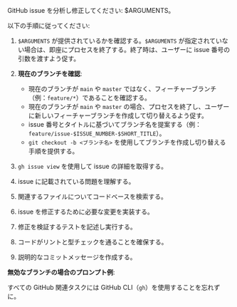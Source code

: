 GitHub issue を分析し修正してください: $ARGUMENTS。

以下の手順に従ってください:

1.  `$ARGUMENTS` が提供されているかを確認する。`$ARGUMENTS` が指定されていない場合は、即座にプロセスを終了する。終了時は、ユーザーに issue 番号の引数を渡すよう促す。
2.  **現在のブランチを確認**:

    - 現在のブランチが `main` や `master` ではなく、フィーチャーブランチ（例：`feature/*`）であることを確認する。
    - 現在のブランチが `main` や `master` の場合、プロセスを終了し、ユーザーに新しいフィーチャーブランチを作成して切り替えるよう促す。
    - issue 番号とタイトルに基づいてブランチ名を提案する（例：`feature/issue-$ISSUE_NUMBER-$SHORT_TITLE`）。
    - `git checkout -b <ブランチ名>` を使用してブランチを作成し切り替える手順を提供する。

3.  `gh issue view` を使用して issue の詳細を取得する。
4.  issue に記載されている問題を理解する。
5.  関連するファイルについてコードベースを検索する。
6.  issue を修正するために必要な変更を実装する。
7.  修正を検証するテストを記述し実行する。
8.  コードがリントと型チェックを通ることを確保する。
9.  説明的なコミットメッセージを作成する。

**無効なブランチの場合のプロンプト例**:

すべての GitHub 関連タスクには GitHub CLI（`gh`）を使用することを忘れずに。